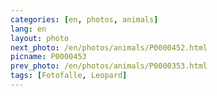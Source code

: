 ```yaml
---
categories: [en, photos, animals]
lang: en
layout: photo
next_photo: /en/photos/animals/P0000452.html
picname: P0000453
prev_photo: /en/photos/animals/P0000353.html
tags: [Fotofalle, Leopard]
---
```

